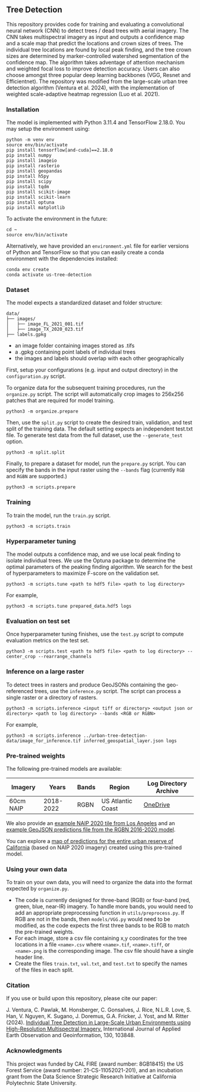 ## Tree Detection ##

This repository provides code for training and evaluating a convolutional neural network (CNN) to detect trees / dead trees with aerial imagery. The CNN takes multispectral imagery as input and outputs a confidence map and a scale map that predict the locations and crown sizes of trees. The individual tree locations are found by local peak finding, and the tree crown sizes are determined by marker-controlled watershed segmentation of the confidence map. The algorithm takes adventage of attention mechanism and weighted focal loss to improve detection accuracy. Users can also choose amongst three popular deep learning backbones (VGG, Resnet and Efficientnet). The repository was modified from the large-scale urban tree detection algorithm (Ventura et al. 2024), with the implementation of weighted scale-adaptive heatmap regression (Luo et al. 2021). 

### Installation ###

The model is implemented with Python 3.11.4 and TensorFlow 2.18.0. You may setup the environment using:

    python -m venv env
    source env/bin/activate
    pip install tensorflow[and-cuda]==2.18.0
    pip install numpy
    pip install imageio
    pip install rasterio
    pip install geopandas
    pip install h5py
    pip install scipy
    pip install tqdm
    pip install scikit-image
    pip install scikit-learn
    pip install optuna
    pip install matplotlib

To activate the environment in the future:

    cd ~
    source env/bin/activate


Alternatively, we have provided an `environment.yml` file for earlier versions of Python and TensorFlow so that you can easily create a conda environment with the dependencies installed:

    conda env create 
    conda activate us-tree-detection


### Dataset ###

The model expects a standardized dataset and folder structure: 

    data/
    ├── images/
    │   ├── image_FL_2021_001.tif
    │   ├── image_TX_2020_023.tif
    ├── labels.gpkg

- an image folder containing images stored as .tifs
- a .gpkg containing point labels of individual trees
- the images and labels should overlap with each other geographically


First, setup your configurations (e.g. input and output directory) in the `configuration.py` script. 

To organize data for the subsequent training procedures, run the `organize.py` script. The script will automatically crop images to 256x256 patches that are required for model training.

    python3 -m organize.prepare 

Then, use the `split.py` script to create the desired train, validation, and test split of the training data. The default setting expects an independent test.txt file. To generate test data from the full dataset, use the `--generate_test`  option.

    python3 -m split.split 

Finally, to prepare a dataset for model, run the `prepare.py` script.  You can specify the bands in the input raster using the `--bands` flag (currently `RGB` and `RGBN` are supported.)

    python3 -m scripts.prepare 


### Training ###

To train the model, run the `train.py` script.

    python3 -m scripts.train

### Hyperparameter tuning ###

The model outputs a confidence map, and we use local peak finding to isolate individual trees.  We use the Optuna package to determine the optimal parameters of the peaking finding algorithm.  We search for the best of hyperparameters to maximize F-score on the validation set.

    python3 -m scripts.tune <path to hdf5 file> <path to log directory>

For example,

    python3 -m scripts.tune prepared_data.hdf5 logs

### Evaluation on test set ###

Once hyperparameter tuning finishes, use the `test.py` script to compute evaluation metrics on the test set.

    python3 -m scripts.test <path to hdf5 file> <path to log directory> --center_crop --rearrange_channels


### Inference on a large raster ###

To detect trees in rasters and produce GeoJSONs containing the geo-referenced trees, use the `inference.py` script.  The script can process a single raster or a directory of rasters.

    python3 -m scripts.inference <input tiff or directory> <output json or directory> <path to log directory> --bands <RGB or RGBN>

For example,

    python3 -m scripts.inference ../urban-tree-detection-data/image_for_inference.tif inferred_geospatial_layer.json logs

### Pre-trained weights ###

The following pre-trained models are available:

| Imagery   | Years     | Bands    | Region              | Log Directory Archive     |
|-----------|-----------|----------|---------------------|---------------------------|
| 60cm NAIP | 2018-2022 | RGBN     | US Atlantic Coast   | [OneDrive](https://cpslo-my.sharepoint.com/:u:/g/personal/jventu09_calpoly_edu/ES31TXWdeGRFj_hn3O4qZpoBfhye_ssuULyaC2WB7yaJTw?e=cYkjMf)

We also provide an [example NAIP 2020 tile from Los Angeles](https://cpslo-my.sharepoint.com/:i:/g/personal/jventu09_calpoly_edu/EU1xfporUiBDvT2ZOpW0raEBOqJcJQpqcOv1lKNMCgbCdQ?e=zsgxXs) and an [example GeoJSON predictions file from the RGBN 2016-2020 model](https://cpslo-my.sharepoint.com/:u:/g/personal/jventu09_calpoly_edu/EUHYGnWdqL5FvYc1wm9hSl8BBdL2JEgMSlqS1FiTdB0EWA?e=uZMIBc).  

You can explore a [map of predictions for the entire urban reserve of California](https://jventu09.users.earthengine.app/view/urban-tree-detector) (based on NAIP 2020 imagery) created using this pre-trained model.

### Using your own data ###

To train on your own data, you will need to organize the data into the format expected by `organize.py`.

* The code is currently designed for three-band (RGB) or four-band (red, green, blue, near-IR) imagery.  To handle more bands, you would need to add an appropriate preprocessing function in `utils/preprocess.py`.  If RGB are not in the bands, then `models/VGG.py` would need to be modified, as the code expects the first three bands to be RGB to match the pre-trained weights.
* For each image, store a csv file containing x,y coordinates for the tree locations in a file `<name>.csv` where `<name>.tif`, `<name>.tiff`, or `<name>.png` is the corresponding image. The csv file should have a single header line.
* Create the files `train.txt`, `val.txt`, and `test.txt` to specify the names of the files in each split.

### Citation ###

If you use or build upon this repository, please cite our paper:

J. Ventura, C. Pawlak, M. Honsberger, C. Gonsalves, J. Rice, N.L.R. Love, S. Han, V. Nguyen, K. Sugano, J. Doremus, G.A. Fricker, J. Yost, and M. Ritter (2024). [Individual Tree Detection in Large-Scale Urban Environments using High-Resolution Multispectral Imagery.](https://www.sciencedirect.com/science/article/pii/S1569843224002024)  International Journal of Applied Earth Observation and Geoinformation, 130, 103848.

### Acknowledgments ###

This project was funded by CAL FIRE (award number: 8GB18415) the US Forest Service (award number: 21-CS-11052021-201), and an incubation grant from the Data Science Strategic Research Initiative at California Polytechnic State University.
